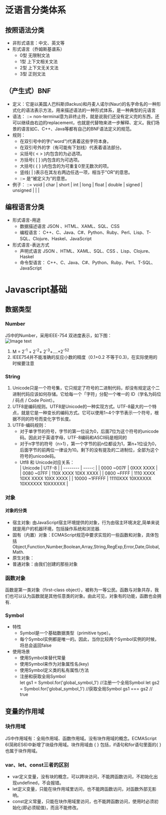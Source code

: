 # 泛语言分类体系
## 按照语法分类
- 非形式语言：中文、英文等
- 形式语言（乔姆斯基谱系）
    - 0型 无限制文法
    - 1型 上下文相关文法
    - 2型 上下文无关文法
    - 3型 正则文法<br>
## （产生式）BNF
- 定义：它是以美国人巴科斯(Backus)和丹麦人诺尔(Naur)的名字命名的一种形式化的语法表示方法，用来描述语法的一种形式体系，是一种典型的元语言
- 语法：<non-terminal> ::= <replacement>
        non-terminal意为非终止符，就是说我们还没有定义完的东西，还可以继续由右边的replacement，也就是代替物来进一步解释、定义。我们场景的语言如C、C++、Java等都有自己的BNF语法定义的规范。
- 规则：
    - 在双引号中的字("word")代表着这些字符本身。
    - 在双引号外的字（有可能有下划线）代表着语法部分。
    - 尖括号( < > )内包含的为必选项。
    - 方括号( [ ] )内包含的为可选项。
    - 大括号( { } )内包含的为可重复0至无数次的项。
    - 竖线( | )表示在其左右两边任选一项，相当于"OR"的意思。
    - ::= 是“被定义为”的意思。
- 例子：
    <type-specifier> ::= void
                   | char
                   | short
                   | int
                   | long
                   | float
                   | double
                   | signed
                   | unsigned
                   | <struct-or-union-specifier>
                   | <enum-specifier>
                   | <typedef-name>
## 编程语言分类
- 形式语言-用途 
    - 数据描述语言 JSON 、HTML、XAML、SQL、CSS 
    - 编程语言： C++、C、Java、C#、Python、Ruby、Perl、Lisp、T-SQL、Clojure、Haskel、JavaScript       
- 形式语言-表达方式 
    - 声明式语言 JSON 、HTML、XAML、SQL、CSS 、Lisp、Clojure、Haskel
    - 命令型语言： C++、C、Java、C#、Python、Ruby、Perl、T-SQL、JavaScript <br>
# Javascript基础
## 数据类型
### Number
JS中的Number，采用IEEE-754 双进度表示，如下图：<br>
![Image text](https://github.com/yangjie8421/Frontend-02-Template/blob/master/week02/IEEE-754.png)

1. M = 2<sup>-1</sup> + 2<sup>-2</sup>+ 2<sup>-3</sup>+....+2<sup>-52</sup> <br>
2. IEEE754并不能准确的反应小数的精度（0.1+0.2 不等于0.3)，在实际使用的时候要注意

### String
1. Unicode只是一个符号集，它只规定了符号的二进制代码，却没有规定这个二进制代码应该如何存储。它给每一个「字符」分配一个唯一的 ID（学名为码位 / 码点 / Code Point）。
2. UTF8是编码规则。UTF8是Unicode的一种实现方式。UTF-8最大的一个特点，就是它是一种变长的编码方式。它可以使用1~4个字节表示一个符号，根据不同的符号而变化字节长度。
4. UTF8-编码规则：
    - 对于单字节的符号，字节的第一位设为0，后面7位为这个符号的unicode码。因此对于英语字母，UTF-8编码和ASCII码是相同的
    - 对于n字节的符号（n>1），第一个字节的前n位都设为1，第n+1位设为0，后面字节的前两位一律设为10。剩下的没有提及的二进制位，全部为这个符号的unicode码。
    - Utf8 和 Unicode对应关系：<br>
        | Unicode        | UTF-8        | 
        | --------       | -----:       | 
        | 0000 ~007F     | 0XXX XXXX    |  
        | 0080 ~07FF     | 110X XXXX 10XX XXXX |
        | 0800 ~FFFF     | 1110 XXXX 10XX XXXX 10XX XXXX      | 
        | 10000 ~1FFFFF  | 11110XXX 10XXXXXX 10XXXXXX 10XXXXXX     | 

### 对象
#### 对象的分类
- 宿主对象: 由JavaScript宿主环境提供的对象，行为由宿主环境决定,简单来说就是用户的机器环境，包括操作系统和浏览器.
- 固有（内置）对象：ECMAScript规范中要求实现的一些函数和对象，具体包括Object,Function,Number,Boolean,Array,String,RegExp,Error,Date,Global,Math.
- 原生对象：
- 普通对象：由我们创建的那些对象
### 函数对象
函数是第一类对象（first-class object），被称为一等公民。函数与对象共存，我们也可以认为函数就是其他任意类的对象。由此可见，对象有的功能，函数也会拥有.
### Symbol
- 特性
    - Symbol是一个基础数据类型（primitive type）。
    - 每个Symbol实例都是唯一的。因此，当你比较两个Symbol实例的时候，将总会返回false
- 使用场景
    - 使用Symbol来替代常量
    - 使用Symbol来作为对象属性名(key)
    - 使用Symbol定义类的私有属性/方法
    - 注册和获取全局Symbol<br>
        let gs1 = Symbol.for('global_symbol_1')  //注册一个全局Symbol
        let gs2 = Symbol.for('global_symbol_1')  //获取全局Symbol
        gs1 === gs2  // true
## 变量的作用域
### 块作用域
JS中作用域有：全局作用域、函数作用域。没有块作用域的概念。ECMAScript 6(简称ES6)中新增了块级作用域。块作用域由 { } 包括，if语句和for语句里面的{ }也属于块作用域。 
### var、let、const三者的区别
- var定义变量，没有块的概念，可以跨块访问，不能跨函数访问，不初始化出现undefined，不会报错。
- let定义变量，只能在块作用域里访问，也不能跨函数访问，对函数外部无影响。
- const定义常量，只能在块作用域里访问，也不能跨函数访问，使用时必须初始化(即必须赋值)，而且不能修改。
